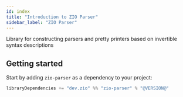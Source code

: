 ```yaml
---
id: index
title: "Introduction to ZIO Parser"
sidebar_label: "ZIO Parser"
---
```


Library for constructing parsers and pretty printers based on invertible syntax descriptions

## Getting started

Start by adding `zio-parser` as a dependency to your project:
  
```scala
libraryDependencies += "dev.zio" %% "zio-parser" % "@VERSION@"
```

